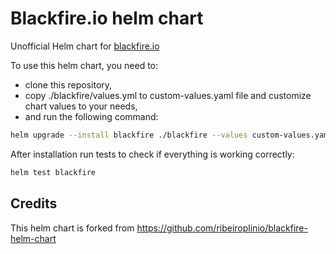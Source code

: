 # Blackfire.io helm chart

Unofficial Helm chart for [blackfire.io](https://blackfire.io)

To use this helm chart, you need to:
- clone this repository,
- copy ./blackfire/values.yml to custom-values.yaml file and customize chart values to your needs,
- and run the following command:

```bash
helm upgrade --install blackfire ./blackfire --values custom-values.yaml
```

After installation run tests to check if everything is working correctly:

```bash
helm test blackfire
```

## Credits

This helm chart is forked from https://github.com/ribeiroplinio/blackfire-helm-chart
